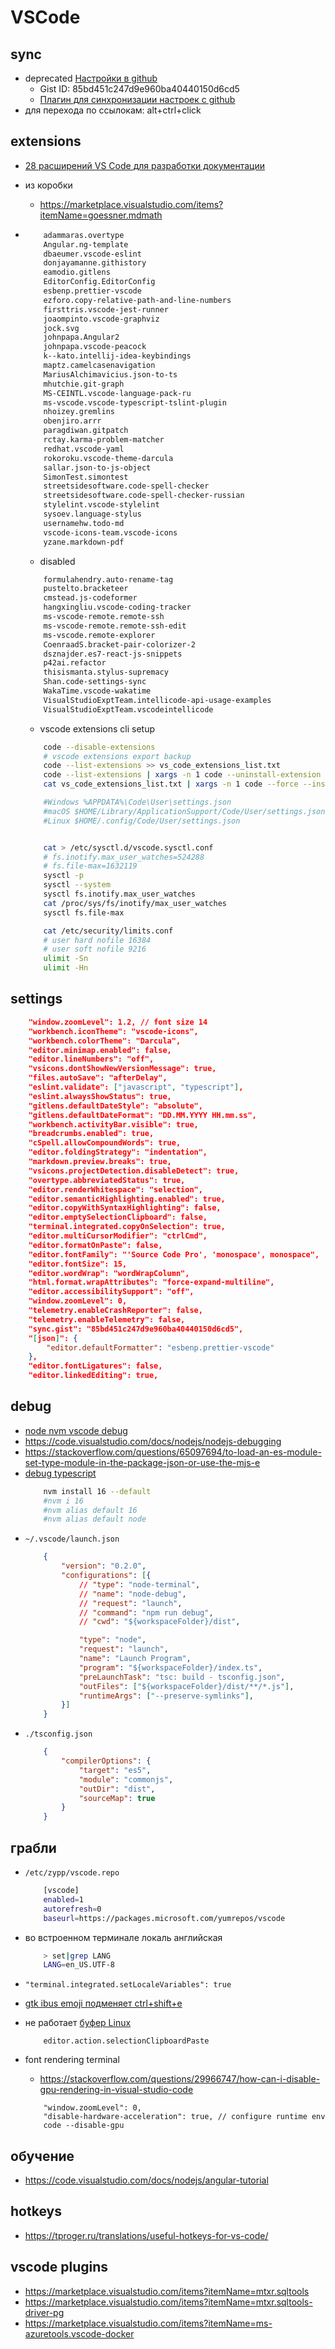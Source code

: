 # VSCode

## sync

 * deprecated [Настройки в github](https://gist.github.com/bskydive/8878b3d6d3e679358935d34983d9ffe1)
	* Gist ID: 85bd451c247d9e960ba40440150d6cd5
	* [Плагин для синхронизации настроек с github](https://marketplace.visualstudio.com/items?itemName=Shan.code-settings-sync)
 * для перехода по ссылокам: alt+ctrl+click

## extensions

 * [28 расширений VS Code для разработки документации](https://habr.com/ru/articles/698702/)
 * из коробки
	* https://marketplace.visualstudio.com/items?itemName=goessner.mdmath
 *
	```txt
		adammaras.overtype
		Angular.ng-template
		dbaeumer.vscode-eslint
		donjayamanne.githistory
		eamodio.gitlens
		EditorConfig.EditorConfig
		esbenp.prettier-vscode
		ezforo.copy-relative-path-and-line-numbers
		firsttris.vscode-jest-runner
		joaompinto.vscode-graphviz
		jock.svg
		johnpapa.Angular2
		johnpapa.vscode-peacock
		k--kato.intellij-idea-keybindings
		maptz.camelcasenavigation
		MariusAlchimavicius.json-to-ts
		mhutchie.git-graph
		MS-CEINTL.vscode-language-pack-ru
		ms-vscode.vscode-typescript-tslint-plugin
		nhoizey.gremlins
		obenjiro.arrr
		paragdiwan.gitpatch
		rctay.karma-problem-matcher
		redhat.vscode-yaml
		rokoroku.vscode-theme-darcula
		sallar.json-to-js-object
		SimonTest.simontest
		streetsidesoftware.code-spell-checker
		streetsidesoftware.code-spell-checker-russian
		stylelint.vscode-stylelint
		sysoev.language-stylus
		usernamehw.todo-md
		vscode-icons-team.vscode-icons
		yzane.markdown-pdf
	```
	* disabled

	```txt
		formulahendry.auto-rename-tag
		pustelto.bracketeer
		cmstead.js-codeformer
		hangxingliu.vscode-coding-tracker
		ms-vscode-remote.remote-ssh
		ms-vscode-remote.remote-ssh-edit
		ms-vscode.remote-explorer
		CoenraadS.bracket-pair-colorizer-2
		dsznajder.es7-react-js-snippets
		p42ai.refactor
		thisismanta.stylus-supremacy
		Shan.code-settings-sync
		WakaTime.vscode-wakatime
		VisualStudioExptTeam.intellicode-api-usage-examples
		VisualStudioExptTeam.vscodeintellicode
	```
	* vscode extensions cli setup

	```bash
		code --disable-extensions
		# vscode extensions export backup
		code --list-extensions >> vs_code_extensions_list.txt
		code --list-extensions | xargs -n 1 code --uninstall-extension
		cat vs_code_extensions_list.txt | xargs -n 1 code --force --install-extension

		#Windows %APPDATA%\Code\User\settings.json
		#macOS $HOME/Library/ApplicationSupport/Code/User/settings.json
		#Linux $HOME/.config/Code/User/settings.json


		cat > /etc/sysctl.d/vscode.sysctl.conf
		# fs.inotify.max_user_watches=524288
		# fs.file-max=1632119
		sysctl -p
		sysctl --system
		sysctl fs.inotify.max_user_watches
		cat /proc/sys/fs/inotify/max_user_watches
		sysctl fs.file-max

		cat /etc/security/limits.conf
		# user hard nofile 16384
		# user soft nofile 9216
		ulimit -Sn
		ulimit -Hn
	```

## settings

```json
	"window.zoomLevel": 1.2, // font size 14
	"workbench.iconTheme": "vscode-icons",
    "workbench.colorTheme": "Darcula",
    "editor.minimap.enabled": false,
    "editor.lineNumbers": "off",
    "vsicons.dontShowNewVersionMessage": true,
    "files.autoSave": "afterDelay",
    "eslint.validate": ["javascript", "typescript"],
    "eslint.alwaysShowStatus": true,
    "gitlens.defaultDateStyle": "absolute",
    "gitlens.defaultDateFormat": "DD.MM.YYYY HH.mm.ss",
    "workbench.activityBar.visible": true,
    "breadcrumbs.enabled": true,
    "cSpell.allowCompoundWords": true,
    "editor.foldingStrategy": "indentation",
    "markdown.preview.breaks": true,
    "vsicons.projectDetection.disableDetect": true,
    "overtype.abbreviatedStatus": true,
    "editor.renderWhitespace": "selection",
    "editor.semanticHighlighting.enabled": true,
    "editor.copyWithSyntaxHighlighting": false,
    "editor.emptySelectionClipboard": false,
    "terminal.integrated.copyOnSelection": true,
    "editor.multiCursorModifier": "ctrlCmd",
    "editor.formatOnPaste": false,
    "editor.fontFamily": "'Source Code Pro', 'monospace', monospace",
    "editor.fontSize": 15,
    "editor.wordWrap": "wordWrapColumn",
    "html.format.wrapAttributes": "force-expand-multiline",
    "editor.accessibilitySupport": "off",
    "window.zoomLevel": 0,
    "telemetry.enableCrashReporter": false,
    "telemetry.enableTelemetry": false,
    "sync.gist": "85bd451c247d9e960ba40440150d6cd5",
    "[json]": {
        "editor.defaultFormatter": "esbenp.prettier-vscode"
    },
    "editor.fontLigatures": false,
	"editor.linkedEditing": true,
```

## debug

 * [node nvm vscode debug](https://medium.com/the-tech-bench/getting-visual-studio-code-and-nvm-working-together-252ec0300895)
 * https://code.visualstudio.com/docs/nodejs/nodejs-debugging
 * https://stackoverflow.com/questions/65097694/to-load-an-es-module-set-type-module-in-the-package-json-or-use-the-mjs-e
 * [debug typescript](https://code.visualstudio.com/docs/typescript/typescript-debugging)
	```bash
		nvm install 16 --default
		#nvm i 16
		#nvm alias default 16
		#nvm alias default node
	```
 * `~/.vscode/launch.json`
	```json
		{
			"version": "0.2.0",
			"configurations": [{
				// "type": "node-terminal",
				// "name": "node-debug",
				// "request": "launch",
				// "command": "npm run debug",
				// "cwd": "${workspaceFolder}/dist",

				"type": "node",
				"request": "launch",
				"name": "Launch Program",
				"program": "${workspaceFolder}/index.ts",
				"preLaunchTask": "tsc: build - tsconfig.json",
				"outFiles": ["${workspaceFolder}/dist/**/*.js"],
				"runtimeArgs": ["--preserve-symlinks"],
			}]
		}
	```
 * `./tsconfig.json`
	```json
		{
			"compilerOptions": {
				"target": "es5",
				"module": "commonjs",
				"outDir": "dist",
				"sourceMap": true
			}
		}
	```

## грабли

 * `/etc/zypp/vscode.repo`

	```bash
		[vscode]
		enabled=1
		autorefresh=0
		baseurl=https://packages.microsoft.com/yumrepos/vscode
	```

 * во встроенном терминале локаль английская
	```bash
		> set|grep LANG
		LANG=en_US.UTF-8
	```
 * `"terminal.integrated.setLocaleVariables": true`
 * [gtk ibus emoji подменяет ctrl+shift+e](https://github.com/Microsoft/vscode/issues/48480)
 * не работает [буфер Linux](https://github.com/microsoft/vscode/issues/90297#issuecomment-583779433)
	```
		editor.action.selectionClipboardPaste
	```
 * font rendering terminal
 	* https://stackoverflow.com/questions/29966747/how-can-i-disable-gpu-rendering-in-visual-studio-code
	```
		"window.zoomLevel": 0,
		"disable-hardware-acceleration": true, // configure runtime env
		code --disable-gpu
	```


## обучение

  * https://code.visualstudio.com/docs/nodejs/angular-tutorial

## hotkeys

 * https://tproger.ru/translations/useful-hotkeys-for-vs-code/

## vscode plugins

 * https://marketplace.visualstudio.com/items?itemName=mtxr.sqltools
 * https://marketplace.visualstudio.com/items?itemName=mtxr.sqltools-driver-pg
 * https://marketplace.visualstudio.com/items?itemName=ms-azuretools.vscode-docker
